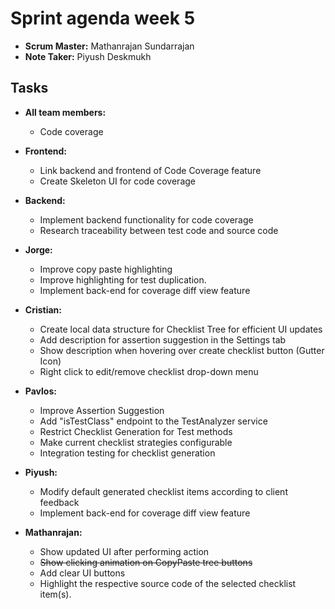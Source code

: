 # Sprint agenda week 5

- **Scrum Master:** Mathanrajan Sundarrajan
- **Note Taker:** Piyush Deskmukh

## Tasks

- **All team members:**
    -  Code coverage

- **Frontend:**
    -  Link backend and frontend of Code Coverage feature
    -  Create Skeleton UI for code coverage

- **Backend:**
    -  Implement backend functionality for code coverage
    -  Research traceability between test code and source code

- **Jorge:**
    -  Improve copy paste highlighting
    -  Improve highlighting for test duplication.
    -  Implement back-end for coverage diff view feature
    
- **Cristian:**
    -  Create local data structure for Checklist Tree for efficient UI updates
    -  Add description for assertion suggestion in the Settings tab
    -  Show description when hovering over create checklist button (Gutter Icon)
    -  Right click to edit/remove checklist drop-down menu

- **Pavlos:**
    -  Improve Assertion Suggestion
    -  Add "isTestClass" endpoint to the TestAnalyzer service
    -  Restrict Checklist Generation for Test methods
    -  Make current checklist strategies configurable
    -  Integration testing for checklist generation

- **Piyush:**
    -  Modify default generated checklist items according to client feedback
    -  Implement back-end for coverage diff view feature

- **Mathanrajan:**
    -  Show updated UI after performing action
    -  ~~Show clicking animation on CopyPaste tree buttons~~
    -  Add clear UI buttons
    -  Highlight the respective source code of the selected checklist item(s). 